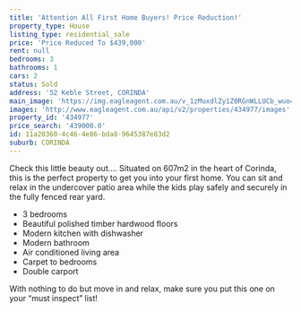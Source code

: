 ```yaml
---
title: 'Attention All First Home Buyers! Price Reduction!'
property_type: House
listing_type: residential_sale
price: 'Price Reduced To $439,000'
rent: null
bedrooms: 3
bathrooms: 1
cars: 2
status: Sold
address: '52 Keble Street, CORINDA'
main_image: 'https://img.eagleagent.com.au/v_1zMuxdlZy1Z0RGnWLLUCb_wuo=/1280x854/smart/https://s3-us-west-2.amazonaws.com/eagleagent-orig/images/6819472/105828086-image-M.jpg'
images: 'http://www.eagleagent.com.au/api/v2/properties/434977/images'
property_id: '434977'
price_search: '439000.0'
id: 11a20360-4c46-4e86-bda8-9645387e83d2
suburb: CORINDA
---
```

Check this little beauty out….
Situated on 607m2 in the heart of Corinda, this is the perfect property to get you into your first home.  You can sit and relax in the undercover patio area while the kids play safely and securely in the fully fenced rear yard.

*  3 bedrooms
*  Beautiful polished timber hardwood floors
*  Modern kitchen with dishwasher
*  Modern bathroom
*  Air conditioned living area
*  Carpet to bedrooms
*  Double carport

With nothing to do but move in and relax, make sure you put this one on your “must inspect” list!
